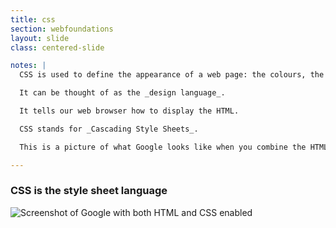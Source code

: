 ```yaml
---
title: css
section: webfoundations
layout: slide
class: centered-slide

notes: |
  CSS is used to define the appearance of a web page: the colours, the sizes, the layout.

  It can be thought of as the _design language_.

  It tells our web browser how to display the HTML.

  CSS stands for _Cascading Style Sheets_.

  This is a picture of what Google looks like when you combine the HTML and CSS.

---
```


### **CSS** is the style sheet language

![Screenshot of Google with both HTML and CSS enabled](/Building-the-Web/slides/workshop/images/google_html_css.png)
